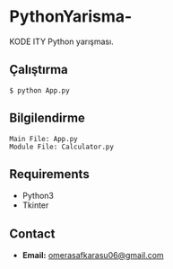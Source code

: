 # PythonYarisma-

KODE ITY Python yarışması.

## Çalıştırma

```
$ python App.py
```

## Bilgilendirme

```
Main File: App.py
Module File: Calculator.py
```

## Requirements

- Python3
- Tkinter

## Contact

- **Email:** omerasafkarasu06@gmail.com